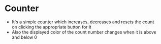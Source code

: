 # Counter
- It's a simple counter which increases, decreases and resets the count on clicking the appropriate button for it
- Also the displayed color of the count number changes when it is above and below 0
